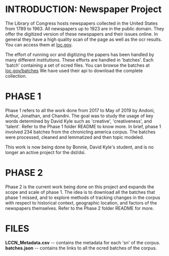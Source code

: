 # INTRODUCTION: Newspaper Project  

The Library of Congress hosts newspapers collected in the United States from 1789 to 1963. All newspapers up to 1923 are in the public domain.
They offer the digitized version of these newspapers and their issues online. In general they have a high quality scan of the page as well as the ocr results.
You can access them at [loc.gov](https://chroniclingamerica.loc.gov/#tab=tab_newspapers). 

The effort of running ocr and digitizing the papers has been handled by many different institutions.
These efforts are handled in 'batches'. Each 'batch' containing a set of ocred files. You can browse the batches at [loc.gov/batches](https://chroniclingamerica.loc.gov/batches/)
We have used their api to download the complete collection.  

# PHASE 1

Phase 1 refers to all the work done from 2017 to May of 2019 by Andoni, Arthur, Jonathan, and Chandni. 
The goal was to study the usage of key words determined by David Kyle such as 'creative', 'creativeness', and 'talent'.
Refer to the Phase 1 folder README to know more.
In brief, phase 1 involved 234 batches from the chronicling america corpus. 
The batches were processed, cleaned and lemmatized and then topic modeled.  

This work is now being done by Bonnie, David Kyle's student, and is no longer an active project for the dsl/dsi.

# PHASE 2

Phase 2 is the current work being done on this project and expands the scope and scale of phase 1.
The idea is to download all the batches that phase 1 missed, and to explore methods of tracking changes in the corpus with respect to historical context, geographic location, and factors of the newspapers themselves.
Refer to the Phase 2 folder README for more.


# FILES

**LCCN_Metadata.csv**  -- contains the metadata for each 'sn' of the corpus.  
**batches.json** -- contains the links to all the ocred batches of the corpus.  

